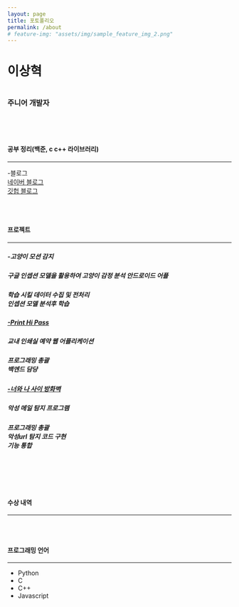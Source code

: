 ```yaml
---
layout: page
title: 포토폴리오
permalink: /about
# feature-img: "assets/img/sample_feature_img_2.png"
---
```


<h1>이상혁<h1>
<h3>주니어 개발자<h3>
<br>
<br>

<h4>공부 정리(백준, c c++ 라이브러리)</h4>
<hr>
<p>-블로그<br>
    <a href="https://blog.naver.com/ksshlee">네이버 블로그</a><br>
    <a href="ksshlee.github.io">깃헙 블로그</a>
</p>
<br>
<br>
<h4>프로젝트</h4>
<hr>
<p>
    <h5>-고양이 모션 감지</h5>
    <h5>구글 인셉션 모델을 활용하여 고양이 감정 분석 안드로이드 어플</h5>
    <h5>학습 시킬 데이터 수집 및 전처리<br>
    인셉션 모델 분석후 학습<br>
    </h5>
</p>

<p>
    <h5><a href="https://github.com/ksshlee/Print-Hi-pass">-Print Hi Pass</a></h5>
    <h5>교내 인쇄실 예약 웹 어플리케이션</h5>
    <h5>프로그래밍 총괄<br>
    백엔드 담당</h5>
</p>

<p>
    <h5><a href="https://github.com/ksshlee/detecting_malcious_mail">-너와 나 사이 방화벽</a></h5>
    <h5>악성 메일 탐지 프로그램</h5>
    <h5>프로그래밍 총괄<br>
    악성url 탐지 코드 구현<br>
    기능 통합</h5><br>
</p>
<br>
<br>
<!-- <h4>대외 활동</h4>
<hr>
<p>
    <h5>-SUA 7기</h5>
    <h5>리버싱 엔지니어링 스터디</h5>
</p>

<p>
    <h5>-K-Shield 3기</h5>
    <h5>보안사고 침해대응</h5>
</p>

<p>
    <h5>-OWASP 코리아 챕처</h5>
    <h5>프로젝트 분과</h5>
<!-- </p>
<br>
<br> -->
<h4>수상 내역</h4>
<hr>
<br>
<br>
<h4>프로그래밍 언어</h4>
<hr>
<ul>
    <li>Python</li>
    <li>C</li>
    <li>C++</li>
    <li>Javascript</li>
</ul>